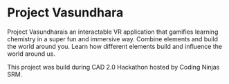# **Project Vasundhara**

Project Vasundharais an interactable VR application that gamifies learning chemistry in a super fun and immersive way. Combine elements and build the world around you. Learn how different elements build and influence the world around us.

This project was build during CAD 2.0 Hackathon hosted by Coding Ninjas SRM.

